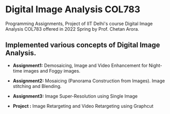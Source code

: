 # Digital Image Analysis COL783

Programming Assignments, Project of IIT Delhi's course Digital Image Analysis COL783 offered in 2022 Spring by Prof. Chetan Arora.

## Implemented various concepts of Digital Image Analysis.

* **Assignment1:** Demosaicing, Image and Video Enhancement for Night-time images and Foggy images.

* **Assignment2:** Mosaicing (Panorama Construction from Images). Image stitching and Blending.

* **Assignment3:** Image Super-Resolution using Single Image

* **Project :** Image Retargeting and Video Retargeting using Graphcut

